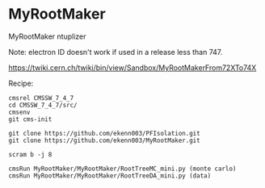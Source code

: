# MyRootMaker
MyRootMaker ntuplizer 

Note: electron ID doesn't work if used in a release less than 747.

https://twiki.cern.ch/twiki/bin/view/Sandbox/MyRootMakerFrom72XTo74X

Recipe:

    cmsrel CMSSW_7_4_7
    cd CMSSW_7_4_7/src/
    cmsenv
    git cms-init

    git clone https://github.com/ekenn003/PFIsolation.git
    git clone https://github.com/ekenn003/MyRootMaker.git

    scram b -j 8
    
    cmsRun MyRootMaker/MyRootMaker/RootTreeMC_mini.py (monte carlo)  
    cmsRun MyRootMaker/MyRootMaker/RootTreeDA_mini.py (data)
